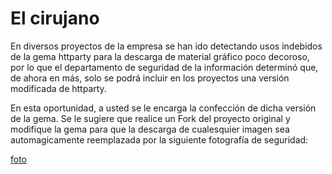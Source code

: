 # El cirujano

En diversos proyectos de la empresa se han ido detectando usos indebidos de la gema httparty para la descarga de material gráfico poco decoroso, por lo que el departamento de seguridad de la información determinó que, de ahora en más, solo se podrá incluir en los proyectos una versión modificada de httparty. 

En esta oportunidad, a usted se le encarga la confección de dicha versión de la gema. Se le sugiere que realice un Fork del proyecto original y modifique la gema para que la descarga de cualesquier imagen sea automagicamente reemplazada por la siguiente fotografía de seguridad: 

[foto](https://platanus.slack.com/files/U0543AVVA/F7B3U81UP/image_uploaded_from_ios__1_.jpg)

